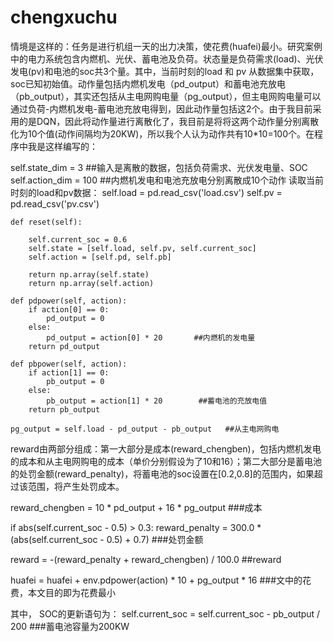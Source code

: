 # chengxuchu
情境是这样的：任务是进行机组一天的出力决策，使花费(huafei)最小。研究案例中的电力系统包含内燃机、光伏、蓄电池及负荷。状态量是负荷需求(load)、光伏发电(pv)和电池的soc共3个量。其中，当前时刻的load 和 pv 从数据集中获取，soc已知初始值。动作量包括内燃机发电（pd_output）和蓄电池充放电（pb_output），其实还包括从主电网购电量（pg_output），但主电网购电量可以通过负荷-内燃机发电-蓄电池充放电得到，因此动作量包括这2个。由于我目前采用的是DQN，因此将动作量进行离散化了，我目前是将将这两个动作量分别离散化为10个值(动作间隔均为20KW)，所以我个人认为动作共有10*10=100个。在程序中我是这样编写的：

self.state_dim = 3      ##输入是离散的数据，包括负荷需求、光伏发电量、SOC
  self.action_dim = 100    ##内燃机发电和电池充放电分别离散成10个动作
读取当前时刻的load和pv数据：
        self.load = pd.read_csv('load.csv')
        self.pv = pd.read_csv('pv.csv')

  
    def reset(self):
   
        self.current_soc = 0.6
        self.state = [self.load, self.pv, self.current_soc]
        self.action = [self.pd, self.pb]

        return np.array(self.state)
        return np.array(self.action)
        
    def pdpower(self, action):
        if action[0] == 0:
            pd_output = 0
        else:
            pd_output = action[0] * 20       ##内燃机的发电量
        return pd_output
        
    def pbpower(self, action):
        if action[1] == 0:
            pb_output = 0
        else:
            pb_output = action[1] * 20        ##蓄电池的充放电值
        return pb_output
        
    pg_output = self.load - pd_output - pb_output   ##从主电网购电

reward由两部分组成：第一大部分是成本(reward_chengben)，包括内燃机发电的成本和从主电网购电的成本（单价分别假设为了10和16）；第二大部分是蓄电池的处罚金额(reward_penalty)，将蓄电池的soc设置在[0.2,0.8]的范围内，如果超过该范围，将产生处罚成本。

reward_chengben = 10 * pd_output + 16 * pg_output       ###成本

if abs(self.current_soc - 0.5) > 0.3:
       reward_penalty = 300.0 * (abs(self.current_soc - 0.5) + 0.7)    ###处罚金额


reward = -(reward_penalty + reward_chengben) / 100.0   ##reward

huafei = huafei + env.pdpower(action) * 10 + pg_output * 16  ###文中的花费，本文目的即为花费最小

其中， SOC的更新语句为：
     self.current_soc = self.current_soc - pb_output / 200   ###蓄电池容量为200KW


